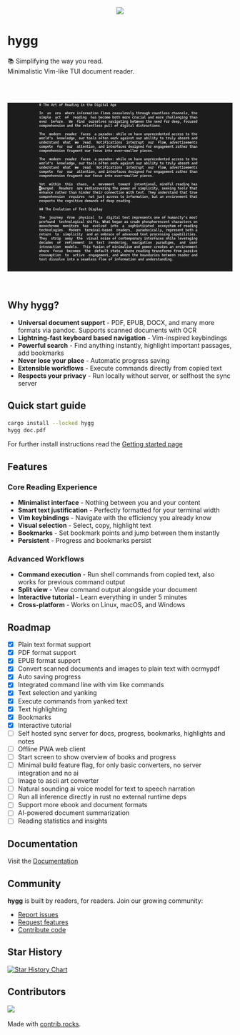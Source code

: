 <p align="center">
  <a href="https://github.com/kruseio/hygg" target="_blank">
    <img width="300" src="https://raw.githubusercontent.com/kruseio/hygg/main/assets/logo/logo.svg">
  </a>
</p>

# hygg
📚 Simplifying the way you read.
<br>
Minimalistic Vim-like TUI document reader.

<br>
<br>

<p align="center">
  <img src="https://raw.githubusercontent.com/kruseio/hygg/main/assets/demo-1.gif" alt="animated" />
</p>

<br>

## Why hygg?

- **Universal document support** - PDF, EPUB, DOCX, and many more formats via pandoc. Supports scanned documents with OCR
- **Lightning-fast keyboard based navigation** - Vim-inspired keybindings
- **Powerful search** - Find anything instantly, highlight important passages, add bookmarks
- **Never lose your place** - Automatic progress saving
- **Extensible workflows** - Execute commands directly from copied text
- **Respects your privacy** - Run locally without server, or selfhost the sync server

## Quick start guide
```sh
cargo install --locked hygg
hygg doc.pdf
```

For further install instructions read the [Getting started page](https://github.com/kruseio/hygg/blob/main/docs/pages/getting-started.md)

## Features

### Core Reading Experience
- **Minimalist interface** - Nothing between you and your content
- **Smart text justification** - Perfectly formatted for your terminal width
- **Vim keybindings** - Navigate with the efficiency you already know
- **Visual selection** - Select, copy, highlight text
- **Bookmarks** - Set bookmark points and jump between them instantly
- **Persistent** - Progress and bookmarks persist

### Advanced Workflows
- **Command execution** - Run shell commands from copied text, also works for previous command output
- **Split view** - View command output alongside your document
- **Interactive tutorial** - Learn everything in under 5 minutes
- **Cross-platform** - Works on Linux, macOS, and Windows

## Roadmap
- [x] Plain text format support
- [x] PDF format support
- [x] EPUB format support
- [x] Convert scanned documents and images to plain text with ocrmypdf
- [x] Auto saving progress
- [x] Integrated command line with vim like commands
- [x] Text selection and yanking
- [x] Execute commands from yanked text
- [x] Text highlighting
- [x] Bookmarks
- [x] Interactive tutorial
- [ ] Self hosted sync server for docs, progress, bookmarks, highlights and notes
- [ ] Offline PWA web client
- [ ] Start screen to show overview of books and progress
- [ ] Minimal build feature flag, for only basic converters, no server integration and no ai
- [ ] Image to ascii art converter
- [ ] Natural sounding ai voice model for text to speech narration
- [ ] Run all inference directly in rust no external runtime deps
- [ ] Support more ebook and document formats
- [ ] AI-powered document summarization
- [ ] Reading statistics and insights

## Documentation
Visit the [Documentation](https://github.com/kruseio/hygg/blob/main/docs/README.md)

## Community

**hygg** is built by readers, for readers. Join our growing community:

- [Report issues](https://github.com/kruseio/hygg/issues)
- [Request features](https://github.com/kruseio/hygg/issues)
- [Contribute code](https://github.com/kruseio/hygg/pulls)

## Star History

<a href="https://www.star-history.com/#kruseio/hygg&Date">
 <picture>
   <source media="(prefers-color-scheme: dark)" srcset="https://api.star-history.com/svg?repos=kruseio/hygg&type=Date&theme=dark" />
   <source media="(prefers-color-scheme: light)" srcset="https://api.star-history.com/svg?repos=kruseio/hygg&type=Date" />
   <img alt="Star History Chart" src="https://api.star-history.com/svg?repos=kruseio/hygg&type=Date" />
 </picture>
</a>

## Contributors
<a href="https://github.com/kruseio/hygg/graphs/contributors">
  <img src="https://contrib.rocks/image?repo=kruseio/hygg" />
</a>

Made with [contrib.rocks](https://contrib.rocks).
